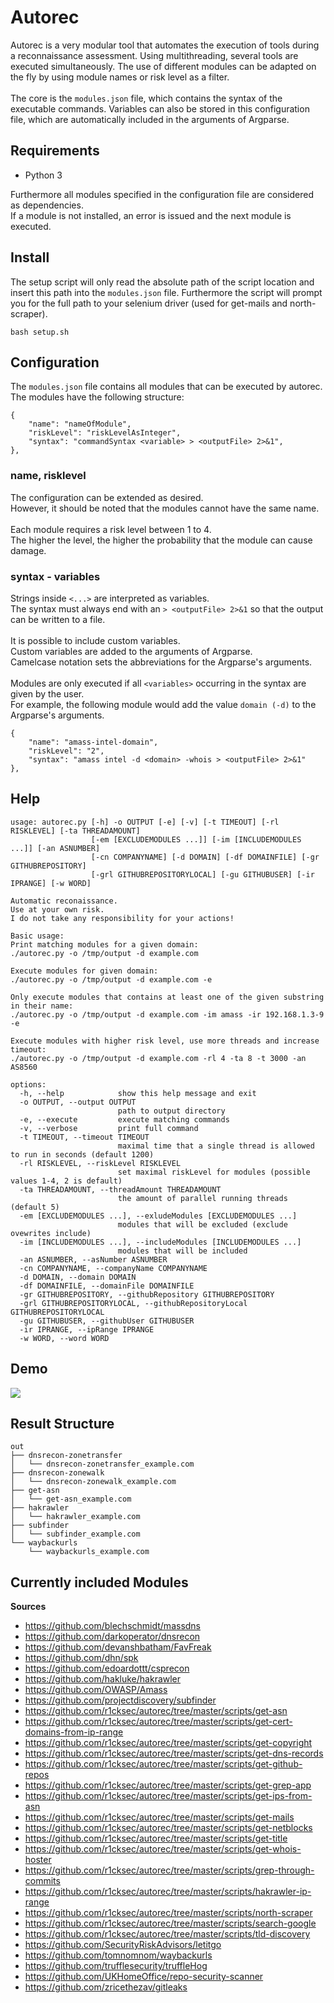 # Autorec

Autorec is a very modular tool that automates the execution of tools during a reconnaissance assessment.
Using multithreading, several tools are executed simultaneously.
The use of different modules can be adapted on the fly by using module names or risk level as a filter.
<br>
<br>
The core is the `modules.json` file, which contains the syntax of the executable commands.
Variables can also be stored in this configuration file, which are automatically included in the arguments of Argparse.

## Requirements
- Python 3

Furthermore all modules specified in the configuration file are considered as dependencies. <br>
If a module is not installed, an error is issued and the next module is executed.

## Install
The setup script will only read the absolute path of the script location and insert this path into the `modules.json` file.
Furthermore the script will prompt you for the full path to your selenium driver (used for get-mails and north-scraper).

```
bash setup.sh
```

## Configuration
The `modules.json` file contains all modules that can be executed by autorec. <br>
The modules have the following structure:

```
{
    "name": "nameOfModule",
    "riskLevel": "riskLevelAsInteger",
    "syntax": "commandSyntax <variable> > <outputFile> 2>&1",
},
```

### name, risklevel
The configuration can be extended as desired. <br>
However, it should be noted that the modules cannot have the same name.
<br>
<br>
Each module requires a risk level between 1 to 4.  <br>
The higher the level, the higher the probability that the module can cause damage.
<br>

### syntax - variables
Strings inside `<...>` are interpreted as variables. <br>
The syntax must always end with an `> <outputFile> 2>&1` so that the output can be written to a file. <br>
<br>
It is possible to include custom variables. <br>
Custom variables are added to the arguments of Argparse. <br>
Camelcase notation sets the abbreviations for the Argparse's arguments.
<br>
<br>
Modules are only executed if all `<variables>` occurring in the syntax are given by the user. <br>
For example, the following module would add the value `domain (-d)` to the Argparse's arguments.

```    
{
    "name": "amass-intel-domain",
    "riskLevel": "2",
    "syntax": "amass intel -d <domain> -whois > <outputFile> 2>&1"
},
```

## Help
```
usage: autorec.py [-h] -o OUTPUT [-e] [-v] [-t TIMEOUT] [-rl RISKLEVEL] [-ta THREADAMOUNT]
                  [-em [EXCLUDEMODULES ...]] [-im [INCLUDEMODULES ...]] [-an ASNUMBER]
                  [-cn COMPANYNAME] [-d DOMAIN] [-df DOMAINFILE] [-gr GITHUBREPOSITORY]
                  [-grl GITHUBREPOSITORYLOCAL] [-gu GITHUBUSER] [-ir IPRANGE] [-w WORD]

Automatic reconaissance.
Use at your own risk.
I do not take any responsibility for your actions!

Basic usage:
Print matching modules for a given domain:
./autorec.py -o /tmp/output -d example.com

Execute modules for given domain:
./autorec.py -o /tmp/output -d example.com -e

Only execute modules that contains at least one of the given substring in their name:
./autorec.py -o /tmp/output -d example.com -im amass -ir 192.168.1.3-9 -e

Execute modules with higher risk level, use more threads and increase timeout:
./autorec.py -o /tmp/output -d example.com -rl 4 -ta 8 -t 3000 -an AS8560

options:
  -h, --help            show this help message and exit
  -o OUTPUT, --output OUTPUT
                        path to output directory
  -e, --execute         execute matching commands
  -v, --verbose         print full command
  -t TIMEOUT, --timeout TIMEOUT
                        maximal time that a single thread is allowed to run in seconds (default 1200)
  -rl RISKLEVEL, --riskLevel RISKLEVEL
                        set maximal riskLevel for modules (possible values 1-4, 2 is default)
  -ta THREADAMOUNT, --threadAmount THREADAMOUNT
                        the amount of parallel running threads (default 5)
  -em [EXCLUDEMODULES ...], --exludeModules [EXCLUDEMODULES ...]
                        modules that will be excluded (exclude ovewrites include)
  -im [INCLUDEMODULES ...], --includeModules [INCLUDEMODULES ...]
                        modules that will be included
  -an ASNUMBER, --asNumber ASNUMBER
  -cn COMPANYNAME, --companyName COMPANYNAME
  -d DOMAIN, --domain DOMAIN
  -df DOMAINFILE, --domainFile DOMAINFILE
  -gr GITHUBREPOSITORY, --githubRepository GITHUBREPOSITORY
  -grl GITHUBREPOSITORYLOCAL, --githubRepositoryLocal GITHUBREPOSITORYLOCAL
  -gu GITHUBUSER, --githubUser GITHUBUSER
  -ir IPRANGE, --ipRange IPRANGE
  -w WORD, --word WORD
```

## Demo
![](https://github.com/r1cksec/autorec/blob/master/demo.gif)

## Result Structure 
```
out
├── dnsrecon-zonetransfer
│   └── dnsrecon-zonetransfer_example.com
├── dnsrecon-zonewalk
│   └── dnsrecon-zonewalk_example.com
├── get-asn
│   └── get-asn_example.com
├── hakrawler
│   └── hakrawler_example.com
├── subfinder
│   └── subfinder_example.com
└── waybackurls
    └── waybackurls_example.com
```

## Currently included Modules

**Sources**

* <https://github.com/blechschmidt/massdns>
* <https://github.com/darkoperator/dnsrecon>
* <https://github.com/devanshbatham/FavFreak>
* <https://github.com/dhn/spk>
* <https://github.com/edoardottt/csprecon>
* <https://github.com/hakluke/hakrawler>
* <https://github.com/OWASP/Amass>
* <https://github.com/projectdiscovery/subfinder>
* <https://github.com/r1cksec/autorec/tree/master/scripts/get-asn>
* <https://github.com/r1cksec/autorec/tree/master/scripts/get-cert-domains-from-ip-range>
* <https://github.com/r1cksec/autorec/tree/master/scripts/get-copyright>
* <https://github.com/r1cksec/autorec/tree/master/scripts/get-dns-records>
* <https://github.com/r1cksec/autorec/tree/master/scripts/get-github-repos>
* <https://github.com/r1cksec/autorec/tree/master/scripts/get-grep-app>
* <https://github.com/r1cksec/autorec/tree/master/scripts/get-ips-from-asn>
* <https://github.com/r1cksec/autorec/tree/master/scripts/get-mails>
* <https://github.com/r1cksec/autorec/tree/master/scripts/get-netblocks>
* <https://github.com/r1cksec/autorec/tree/master/scripts/get-title>
* <https://github.com/r1cksec/autorec/tree/master/scripts/get-whois-hoster>
* <https://github.com/r1cksec/autorec/tree/master/scripts/grep-through-commits>
* <https://github.com/r1cksec/autorec/tree/master/scripts/hakrawler-ip-range>
* <https://github.com/r1cksec/autorec/tree/master/scripts/north-scraper>
* <https://github.com/r1cksec/autorec/tree/master/scripts/search-google>
* <https://github.com/r1cksec/autorec/tree/master/scripts/tld-discovery>
* <https://github.com/SecurityRiskAdvisors/letitgo>
* <https://github.com/tomnomnom/waybackurls>
* <https://github.com/trufflesecurity/truffleHog>
* <https://github.com/UKHomeOffice/repo-security-scanner>
* <https://github.com/zricethezav/gitleaks>

